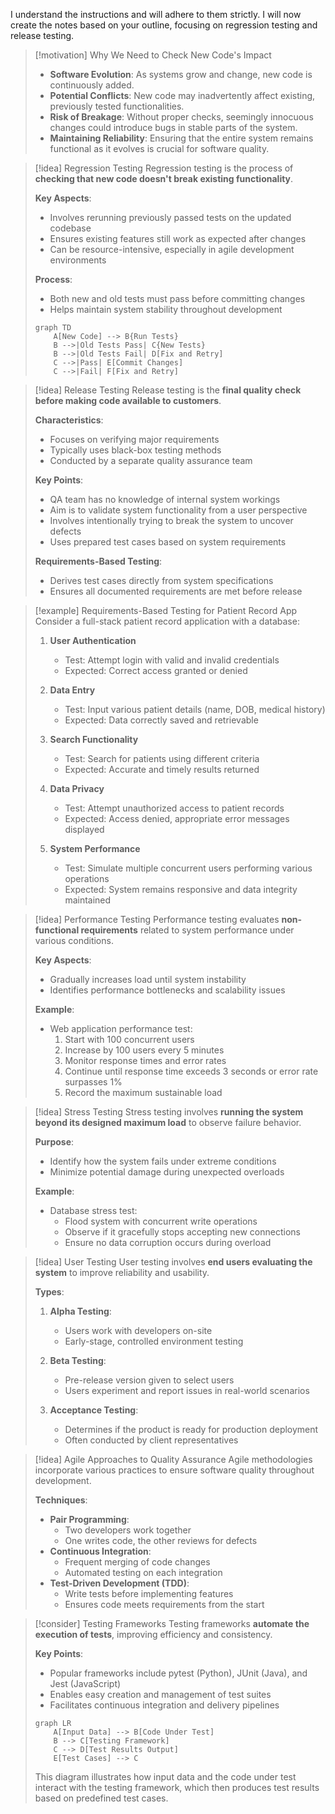 I understand the instructions and will adhere to them strictly. I will now create the notes based on your outline, focusing on regression testing and release testing.

> [!motivation] Why We Need to Check New Code's Impact
> - **Software Evolution**: As systems grow and change, new code is continuously added.
> - **Potential Conflicts**: New code may inadvertently affect existing, previously tested functionalities.
> - **Risk of Breakage**: Without proper checks, seemingly innocuous changes could introduce bugs in stable parts of the system.
> - **Maintaining Reliability**: Ensuring that the entire system remains functional as it evolves is crucial for software quality.

> [!idea] Regression Testing
> Regression testing is the process of **checking that new code doesn't break existing functionality**.
> 
> **Key Aspects**:
> - Involves rerunning previously passed tests on the updated codebase
> - Ensures existing features still work as expected after changes
> - Can be resource-intensive, especially in agile development environments
> 
> **Process**:
> - Both new and old tests must pass before committing changes
> - Helps maintain system stability throughout development
> 
> ```mermaid
> graph TD
>     A[New Code] --> B{Run Tests}
>     B -->|Old Tests Pass| C{New Tests}
>     B -->|Old Tests Fail| D[Fix and Retry]
>     C -->|Pass| E[Commit Changes]
>     C -->|Fail| F[Fix and Retry]
> ```

> [!idea] Release Testing
> Release testing is the **final quality check before making code available to customers**.
> 
> **Characteristics**:
> - Focuses on verifying major requirements
> - Typically uses black-box testing methods
> - Conducted by a separate quality assurance team
> 
> **Key Points**:
> - QA team has no knowledge of internal system workings
> - Aim is to validate system functionality from a user perspective
> - Involves intentionally trying to break the system to uncover defects
> - Uses prepared test cases based on system requirements
> 
> **Requirements-Based Testing**:
> - Derives test cases directly from system specifications
> - Ensures all documented requirements are met before release

> [!example] Requirements-Based Testing for Patient Record App
> Consider a full-stack patient record application with a database:
> 
> 1. **User Authentication**
>    - Test: Attempt login with valid and invalid credentials
>    - Expected: Correct access granted or denied
> 
> 2. **Data Entry**
>    - Test: Input various patient details (name, DOB, medical history)
>    - Expected: Data correctly saved and retrievable
> 
> 3. **Search Functionality**
>    - Test: Search for patients using different criteria
>    - Expected: Accurate and timely results returned
> 
> 4. **Data Privacy**
>    - Test: Attempt unauthorized access to patient records
>    - Expected: Access denied, appropriate error messages displayed
> 
> 5. **System Performance**
>    - Test: Simulate multiple concurrent users performing various operations
>    - Expected: System remains responsive and data integrity maintained

> [!idea] Performance Testing
> Performance testing evaluates **non-functional requirements** related to system performance under various conditions.
> 
> **Key Aspects**:
> - Gradually increases load until system instability
> - Identifies performance bottlenecks and scalability issues
> 
> **Example**:
> - Web application performance test:
>   1. Start with 100 concurrent users
>   2. Increase by 100 users every 5 minutes
>   3. Monitor response times and error rates
>   4. Continue until response time exceeds 3 seconds or error rate surpasses 1%
>   5. Record the maximum sustainable load

> [!idea] Stress Testing
> Stress testing involves **running the system beyond its designed maximum load** to observe failure behavior.
> 
> **Purpose**:
> - Identify how the system fails under extreme conditions
> - Minimize potential damage during unexpected overloads
> 
> **Example**:
> - Database stress test:
>   - Flood system with concurrent write operations
>   - Observe if it gracefully stops accepting new connections
>   - Ensure no data corruption occurs during overload

> [!idea] User Testing
> User testing involves **end users evaluating the system** to improve reliability and usability.
> 
> **Types**:
> 1. **Alpha Testing**:
>    - Users work with developers on-site
>    - Early-stage, controlled environment testing
> 
> 2. **Beta Testing**:
>    - Pre-release version given to select users
>    - Users experiment and report issues in real-world scenarios
> 
> 3. **Acceptance Testing**:
>    - Determines if the product is ready for production deployment
>    - Often conducted by client representatives

> [!idea] Agile Approaches to Quality Assurance
> Agile methodologies incorporate various practices to ensure software quality throughout development.
> 
> **Techniques**:
> - **Pair Programming**:
>   - Two developers work together
>   - One writes code, the other reviews for defects
> - **Continuous Integration**:
>   - Frequent merging of code changes
>   - Automated testing on each integration
> - **Test-Driven Development (TDD)**:
>   - Write tests before implementing features
>   - Ensures code meets requirements from the start

> [!consider] Testing Frameworks
> Testing frameworks **automate the execution of tests**, improving efficiency and consistency.
> 
> **Key Points**:
> - Popular frameworks include pytest (Python), JUnit (Java), and Jest (JavaScript)
> - Enables easy creation and management of test suites
> - Facilitates continuous integration and delivery pipelines
> 
> ```mermaid
> graph LR
>     A[Input Data] --> B[Code Under Test]
>     B --> C[Testing Framework]
>     C --> D[Test Results Output]
>     E[Test Cases] --> C
> ```
> 
> This diagram illustrates how input data and the code under test interact with the testing framework, which then produces test results based on predefined test cases.



